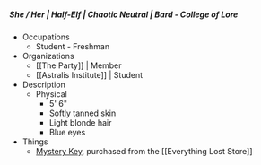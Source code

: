 ##### She / Her | Half-Elf | Chaotic Neutral | Bard - College of Lore
 
- Occupations 
	- Student - Freshman
- Organizations 
	- [[The Party]] | Member
	- [[Astralis Institute]] | Student
- Description
	- Physical 
		- 5' 6"
		- Softly tanned skin
		- Light blonde hair
		- Blue eyes
- Things 
	- [Mystery Key](https://www.dndbeyond.com/magic-items/27076-mystery-key), purchased from the [[Everything Lost Store]]
